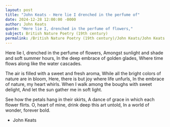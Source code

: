 ```yaml
---
layout: post
title: "John Keats - Here lie I drenched in the perfume of"
date: 2024-12-28 12:00:00 -0000
author: John Keats
quote: "Here lie I, drenched in the perfume of flowers,"
subject: British Nature Poetry (19th century)
permalink: /British Nature Poetry (19th century)/John Keats/John Keats - Here lie I drenched in the perfume of
---
```


Here lie I, drenched in the perfume of flowers,
Amongst sunlight and shade and soft summer hours,
In the deep embrace of golden glades,
Where time flows along like the water cascades.

The air is filled with a sweet and fresh aroma,
While all the bright colors of nature are in bloom,
Here, there is but joy where life unfurls,
In the embrace of nature, my heart whirls.
When I walk among the boughs with sweet delight,
And let the sun gather me in soft light.

See how the petals hang in their skirts,
A dance of grace in which each flower flirts.
O, heart of mine, drink deep this art untold,
In a world of wonder, forever bold.

- John Keats
